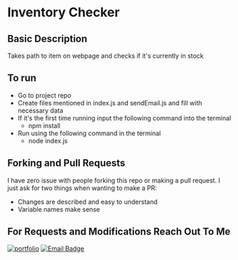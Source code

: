 # Inventory Checker


##  Basic Description
Takes path to item on webpage and checks if it's currently in stock


## To run
- Go to project repo
- Create files mentioned in index.js and sendEmail.js and fill with necessary data
- If it's the first time running input the following command into the terminal
  - npm install
- Run using the following command in the terminal
  - node index.js

## Forking and Pull Requests

I have zero issue with people forking this repo or making a pull request. I just ask for two things when wanting to make a PR:
- Changes are described and easy to understand
- Variable names make sense

## For Requests and Modifications Reach Out To Me
[![portfolio](https://img.shields.io/badge/my_portfolio-000?style=for-the-badge&logo=ko-fi&logoColor=white)](https://markokaportfolio.com/)
[![Email Badge](https://img.shields.io/badge/Gmail-markoka101@gmail.com-green?style=for-the-badge&logo=gmail&logoColor=FFFFFF&labelColor=3A3B3C&color=62F1CD)](mailto:markoka101@gmail.com)



